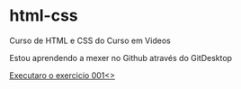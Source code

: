 # html-css
Curso de HTML e CSS do Curso em Videos

Estou aprendendo a mexer no Github através do GitDesktop

<a href="https://edjrdev14.github.io/html-css/exercicios/ex001-ola.mundo/index.html">Executaro o exercicio 001<>